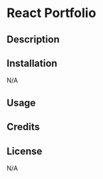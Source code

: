 # React Portfolio

## Description



## Installation

N/A

## Usage



## Credits



## License

N/A
